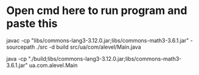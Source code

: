 # Open cmd here to run program and paste this
javac -cp "libs/commons-lang3-3.12.0.jar;libs/commons-math3-3.6.1.jar" -sourcepath ./src -d build src/ua/com/alevel/Main.java

java -cp "./build;libs/commons-lang3-3.12.0.jar;libs/commons-math3-3.6.1.jar" ua.com.alevel.Main
